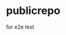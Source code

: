 # publicrepo
for e2e test

















































































































































































































































































































































































































































































































































































































































































































































































































































































































































































































































































































































































































































































































































































































































































































































































































































































































































































































































































































































































































































































































































































































































































































































































































































































































































































































































































































































































































































































































































































































































































































































































































































































































































